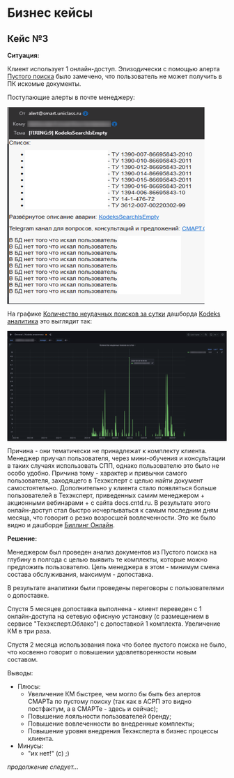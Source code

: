 # Бизнес кейсы

## Кейс №3

**Ситуация:**

Клиент использует 1 онлайн-доступ.
Эпизодически с помощью алерта [Пустого поиска](http://smart.uniclass.ru/docs/errors/KodeksSearchIsEmpty.md) было замечено, 
что пользователь не может получить в ПК искомые документы.

Поступающие алерты в почте менеджеру:

<img src="img/smart real cases/search empty_mail.png" alt="Алерт в почту на пустой поиск" align=top>

На графике [Количество неудачных поисков за сутки](82-kodeks-analytics.md#количество-неудачных-поисков-за-сутки) 
дашборда [Kodeks аналитика](82-kodeks-analytics.md) это выглядит так:

<img src="img/smart real cases/search empty_dashboard.png" alt="Пустой поиск на графике" align=top>

Причина - они тематически не принадлежат к комплекту клиента.
Менеджер приучал пользователя, через мини-обучения и консультации в таких случаях использовать СПП, однако пользователю это было не особо удобно.
Причина тому - характер и привычки самого пользователя, заходящего в Техэксперт с целью найти документ самостоятельно.
Дополнительно у клиента стало появляться больше пользователей в Техэксперт, приведенных самим менеджером + акционными вебинарами + с сайта docs.cntd.ru.
В результате этого онлайн-доступ стал быстро исчерпываться к самым последним дням месяца, что говорит о резко возросшей вовлеченности.
Это же было видно и дашборде [Биллинг Онлайн](83-billing-online.md).

**Решение:**

Менеджером был проведен анализ документов из Пустого поиска на глубину в полгода с целью выявить те комплекты, которые можно предложить пользователю.
Цель менеджера в этом - минимум смена состава обслуживания, максимум - допоставка.

В результате аналитики были проведены переговоры с пользователями о допоставке.

Спустя 5 месяцев допоставка выполнена - клиент переведен с 1 онлайн-доступа на сетевую офисную установку (с размещением в сервисе "Техэксперт.Облако") с допоставкой 1 комплекта.
Увеличение КМ в три раза.

Спустя 2 месяца использования пока что более пустого поиска не было, что косвенно говорит о повышении удовлетворенности новым составом.

Выводы:
- Плюсы:
  - Увеличение КМ быстрее, чем могло бы быть без алертов СМАРТа по пустому поиску (так как в АСРП это видно постфактум, а в СМАРТе - здесь и сейчас);
  - Повышение лояльности пользователей бренду;
  - Повышение вовлеченности во внедренные комплекты;
  - Повышение уровня внедрения Техэксперта в бизнес процессы клиента.
- Минусы:
  - "их нет!" (с) ;)

_продолжение следует..._
